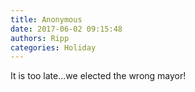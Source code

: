 ```yaml
---
title: Anonymous
date: 2017-06-02 09:15:48
authors: Ripp
categories: Holiday
---
```


 It is too late...we elected the wrong mayor!